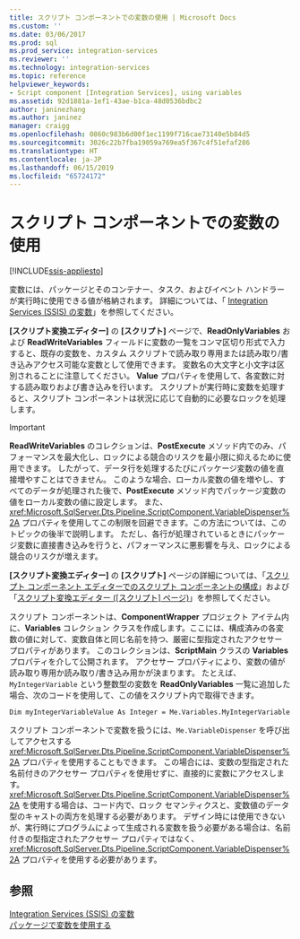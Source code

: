 ```yaml
---
title: スクリプト コンポーネントでの変数の使用 | Microsoft Docs
ms.custom: ''
ms.date: 03/06/2017
ms.prod: sql
ms.prod_service: integration-services
ms.reviewer: ''
ms.technology: integration-services
ms.topic: reference
helpviewer_keywords:
- Script component [Integration Services], using variables
ms.assetid: 92d1881a-1ef1-43ae-b1ca-48d0536bdbc2
author: janinezhang
ms.author: janinez
manager: craigg
ms.openlocfilehash: 0860c983b6d00f1ec1199f716cae73140e5b84d5
ms.sourcegitcommit: 3026c22b7fba19059a769ea5f367c4f51efaf286
ms.translationtype: HT
ms.contentlocale: ja-JP
ms.lasthandoff: 06/15/2019
ms.locfileid: "65724172"
---
```

# <a name="using-variables-in-the-script-component"></a>スクリプト コンポーネントでの変数の使用

[!INCLUDE[ssis-appliesto](../../../includes/ssis-appliesto-ssvrpluslinux-asdb-asdw-xxx.md)]


  変数には、パッケージとそのコンテナー、タスク、およびイベント ハンドラーが実行時に使用できる値が格納されます。 詳細については、「 [Integration Services &#40;SSIS&#41; の変数](../../../integration-services/integration-services-ssis-variables.md)」を参照してください。  
  
 **[スクリプト変換エディター]** の **[スクリプト]** ページで、**ReadOnlyVariables** および **ReadWriteVariables** フィールドに変数の一覧をコンマ区切り形式で入力すると、既存の変数を、カスタム スクリプトで読み取り専用または読み取り/書き込みアクセス可能な変数として使用できます。 変数名の大文字と小文字は区別されることに注意してください。 **Value** プロパティを使用して、各変数に対する読み取りおよび書き込みを行います。 スクリプトが実行時に変数を処理すると、スクリプト コンポーネントは状況に応じて自動的に必要なロックを処理します。  
  
> [!IMPORTANT]  
>  **ReadWriteVariables** のコレクションは、**PostExecute** メソッド内でのみ、パフォーマンスを最大化し、ロックによる競合のリスクを最小限に抑えるために使用できます。 したがって、データ行を処理するたびにパッケージ変数の値を直接増やすことはできません。 このような場合、ローカル変数の値を増やし、すべてのデータが処理された後で、**PostExecute** メソッド内でパッケージ変数の値をローカル変数の値に設定します。 また、<xref:Microsoft.SqlServer.Dts.Pipeline.ScriptComponent.VariableDispenser%2A> プロパティを使用してこの制限を回避できます。この方法については、このトピックの後半で説明します。 ただし、各行が処理されているときにパッケージ変数に直接書き込みを行うと、パフォーマンスに悪影響を与え、ロックによる競合のリスクが増えます。  
  
 **[スクリプト変換エディター]** の **[スクリプト]** ページの詳細については、「[スクリプト コンポーネント エディターでのスクリプト コンポーネントの構成](../../../integration-services/extending-packages-scripting/data-flow-script-component/configuring-the-script-component-in-the-script-component-editor.md)」および「[スクリプト変換エディター &#40;[スクリプト] ページ&#41;](../../../integration-services/data-flow/transformations/script-transformation-editor-script-page.md)」を参照してください。  
  
 スクリプト コンポーネントは、**ComponentWrapper** プロジェクト アイテム内に、**Variables** コレクション クラスを作成します。ここには、構成済みの各変数の値に対して、変数自体と同じ名前を持つ、厳密に型指定されたアクセサー プロパティがあります。 このコレクションは、**ScriptMain** クラスの **Variables** プロパティを介して公開されます。 アクセサー プロパティにより、変数の値が読み取り専用か読み取り/書き込み用かが決まります。 たとえば、`MyIntegerVariable` という整数型の変数を **ReadOnlyVariables** 一覧に追加した場合、次のコードを使用して、この値をスクリプト内で取得できます。  
  
 `Dim myIntegerVariableValue As Integer = Me.Variables.MyIntegerVariable`  
  
 スクリプト コンポーネントで変数を扱うには、`Me.VariableDispenser` を呼び出してアクセスする <xref:Microsoft.SqlServer.Dts.Pipeline.ScriptComponent.VariableDispenser%2A> プロパティを使用することもできます。 この場合には、変数の型指定された名前付きのアクセサー プロパティを使用せずに、直接的に変数にアクセスします。 <xref:Microsoft.SqlServer.Dts.Pipeline.ScriptComponent.VariableDispenser%2A> を使用する場合は、コード内で、ロック セマンティクスと、変数値のデータ型のキャストの両方を処理する必要があります。 デザイン時には使用できないが、実行時にプログラムによって生成される変数を扱う必要がある場合は、名前付きの型指定されたアクセサー プロパティではなく、<xref:Microsoft.SqlServer.Dts.Pipeline.ScriptComponent.VariableDispenser%2A> プロパティを使用する必要があります。  
  
## <a name="see-also"></a>参照  
 [Integration Services &#40;SSIS&#41; の変数](../../../integration-services/integration-services-ssis-variables.md)   
 [パッケージで変数を使用する](https://msdn.microsoft.com/library/7742e92d-46c5-4cc4-b9a3-45b688ddb787)  
  
  
